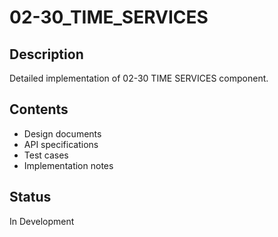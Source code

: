 # 02-30_TIME_SERVICES

## Description
Detailed implementation of 02-30 TIME SERVICES component.

## Contents
- Design documents
- API specifications
- Test cases
- Implementation notes

## Status
In Development
